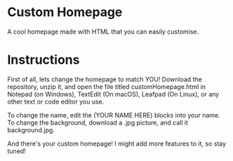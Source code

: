 # Custom Homepage
A cool homepage made with HTML that you can easily customise.

# Instructions


First of all, lets change the homepage to match YOU!
Download the repository, unzip it, and open the file titled customHomepage.html in Notepad (on Windows), TextEdit (On macOS), Leafpad (On Linux), or any other text or code editor you use. 

To change the name, edit the (YOUR NAME HERE) blocks into your name.
To change the background, download a .jpg picture, and call it background.jpg.

And there's your custom homepage! I might add more features to it, so stay tuned!
